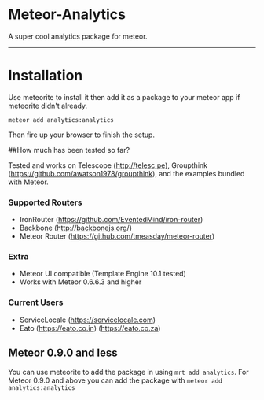 Meteor-Analytics
================

A super cool analytics package for meteor.


-------

Installation
===============

Use meteorite to install it then add it as a package to your meteor app if meteorite didn't already.


```
meteor add analytics:analytics
```

Then fire up your browser to finish the setup.

##How much has been tested so far?

Tested and works on Telescope (http://telesc.pe), Groupthink (https://github.com/awatson1978/groupthink), and the examples bundled with Meteor.


### Supported Routers

 - IronRouter (https://github.com/EventedMind/iron-router)
 - Backbone (http://backbonejs.org/)
 - Meteor Router (https://github.com/tmeasday/meteor-router)
 
### Extra

 - Meteor UI compatible (Template Engine 10.1 tested)
 - Works with Meteor 0.6.6.3 and higher

### Current Users

 - ServiceLocale (https://servicelocale.com)
 - Eato (https://eato.co.in) (https://eato.co.za)


## Meteor 0.9.0 and less

You can use meteorite to add the package in using `mrt add analytics`. For Meteor 0.9.0 and above you can add the package with `meteor add analytics:analytics`